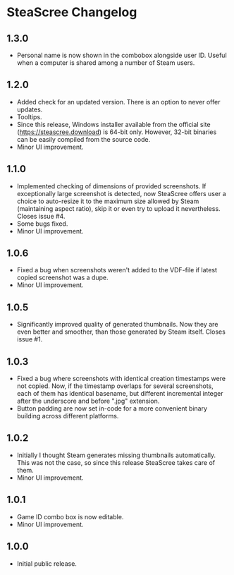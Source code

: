 # SteaScree Changelog

## 1.3.0
* Personal name is now shown in the combobox alongside user ID. Useful when a computer is shared among a number of Steam users.

## 1.2.0
* Added check for an updated version. There is an option to never offer updates.
* Tooltips.
* Since this release, Windows installer available from the official site (https://steascree.download) is 64-bit only. However, 32-bit binaries can be easily compiled from the source code.
* Minor UI improvement.

## 1.1.0
* Implemented checking of dimensions of provided screenshots. If exceptionally large screenshot is detected, now SteaScree offers user a choice to auto-resize it to the maximum size allowed by Steam (maintaining aspect ratio), skip it or even try to upload it nevertheless. Closes issue #4.
* Some bugs fixed.
* Minor UI improvement.

## 1.0.6
* Fixed a bug when screenshots weren't added to the VDF-file if latest copied screenshot was a dupe.
* Minor UI improvement.

## 1.0.5
* Significantly improved quality of generated thumbnails. Now they are even better and smoother, than those generated by Steam itself. Closes issue #1.

## 1.0.3
* Fixed a bug where screenshots with identical creation timestamps were not copied. Now, if the timestamp overlaps for several screenshots, each of them has identical basename, but different incremental integer after the underscore and before ".jpg" extension.
* Button padding are now set in-code for a more convenient binary building across different platforms.

## 1.0.2
* Initially I thought Steam generates missing thumbnails automatically. This was not the case, so since this release SteaScree takes care of them.
* Minor UI improvement.

## 1.0.1
* Game ID combo box is now editable.
* Minor UI improvement.

## 1.0.0

* Initial public release.